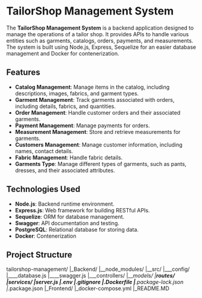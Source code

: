 # TailorShop Management System

The **TailorShop Management System** is a backend application designed to manage the operations of a tailor shop. It provides APIs to handle various entities such as garments, catalogs, orders, payments, and measurements. The system is built using Node.js, Express, Sequelize for an easier database management and Docker for contenerization.

## Features

- **Catalog Management**: Manage items in the catalog, including descriptions, images, fabrics, and garment types.
- **Garment Management**: Track garments associated with orders, including details, fabrics, and quantities.
- **Order Management**: Handle customer orders and their associated garments.
- **Payment Management**: Manage payments for orders.
- **Measurement Management**: Store and retrieve measurements for garments.
- **Customers Management**: Manage customer information, including names, contact details.
- **Fabric Management**: Handle fabric details.
- **Garments Type**: Manage different types of garments, such as pants, dresses, and their associated attributes.

## Technologies Used

- **Node.js**: Backend runtime environment.
- **Express.js**: Web framework for building RESTful APIs.
- **Sequelize**: ORM for database management.
- **Swagger**: API documentation and testing.
- **PostgreSQL**: Relational database for storing data.
- **Docker**: Contenerization

## Project Structure
tailorshop-management/
|_Backend/
|__node_modules/
|__src/
|___config/
|____database.js
|____swagger.js
|___controllers/
|___models/
|___routes/
|___services/
|___server.js
|__.env
|__.gitignore
|__.Dockerfile
|__.package-lock.json
|__.package.json
|_Frontend/
|_docker-compose.yml
|_README.MD